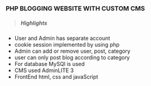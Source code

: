 ### PHP BLOGGING WEBSITE WITH CUSTOM CMS

> ##### Highlights

-   User and Admin has separate account
-   cookie session implemented by using php
-   Admin can add or remove user, post, category
-   user can only post blog according to category
-   For database MySQl is used
-   CMS used AdminLITE 3
-   FrontEnd html, css and javaScript
